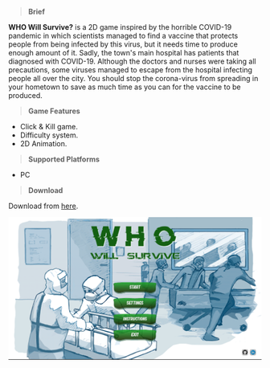 >**Brief**

**WHO Will Survive?** is a 2D game inspired by the horrible COVID-19 pandemic in which scientists managed to find a vaccine that protects people from being infected by this virus, but it needs time to produce enough amount of it. Sadly, the town's main hospital has patients that diagnosed with COVID-19. Although the doctors and nurses were taking all precautions, some viruses managed to escape from the hospital infecting people all over the city. You should stop the corona-virus from spreading in your hometown to save as much time as you can for the vaccine to be produced.

>**Game Features**

* Click & Kill game.
* Difficulty system.
* 2D Animation.

>**Supported Platforms**

* PC

>**Download**

Download from [here](https://drive.google.com/file/d/1r36yix_hxVxkUcJECZX5DmluMBD1mk3-/view?usp=sharing).

![](https://github.com/MahmoudmHamza/Unity-Projects/blob/master/WHO%20Will%20Survive/Screenshots/WWS5.PNG)
